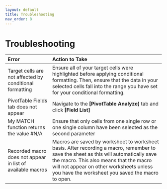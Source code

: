 ```yaml
---
layout: default
title: Troubleshooting
nav_order: 8
---
```

# Troubleshooting

| Error                       | Action to Take  |
|:----------------------------|:----------------|
| Target cells are not affected by conditional formatting | Ensure all of your target cells were highlighted before applying conditional formatting. Then, ensure that the data in your selected cells fall into the range you have set for your conditional formatting. |
| PivotTable Fields tab does not appear | Navigate to the **[PivotTable Analyze]** tab and click **[Field List]** |
| My MATCH function returns the value #N/A | Ensure that only cells from one single row or one single column have been selected as the second parameter |
| Recorded macro does not appear in list of available macros | Macros are saved by worksheet to worksheet basis. After recording a macro, remember to save the sheet as this will automatically save the macro. This also means that the macro will not appear on other worksheets unless you have the worksheet you saved the macro to open.

